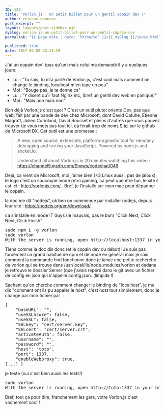 ```yaml
---
ID: 120
title: 'Vorlon.js : Un petit billet pour un gentil copain dev !'
author: etienne.deneuve
post_excerpt: ""
layout: layouts/post-sidebar.njk
mySlug: vorlon-js-un-petit-billet-pour-un-gentil-copain-dev
permalink: "{{ page.date | date: '%Y/%m/%d' }}/{{ mySlug }}/index.html"

published: true
date: 2017-02-02 23:21:19
---
```

J'ai un copain dev' (pas qu'un) mais celui ma demandé il y a quelques jours:
<ul>
 	<li>Lui : "Tu sais, tu m'a parlé de Vorlon.js, c'est cool mais comment on change le binding, localhost m'en tape un peu"</li>
 	<li>Moi : "Bouge pas, je te donne ca"</li>
 	<li>Lui : "Y disent qu'il faut Nginx etc, (bref un gentil dev web en panique)"</li>
 	<li>Moi : "Mais non mais non"</li>
</ul>
<!-- excerpt -->
Bon déjà Vorlon.js c'est quoi ? C'est un outil plutot orienté Dev, pas que web, fait par une bande de dev chez Microsoft, dont David Catuhe, Etienne Magraff, Julien Corioland, David Rousset et pleins d'autres que vous pouvez trouver (je vous mets pas tout ici, ca ferait trop de noms !) <a href="https://github.com/MicrosoftDX/Vorlonjs/graphs/contributors">ici</a> sur le github de Microsoft DX. Cet outil est une promesse :
<blockquote>A new, open source, extensible, platform-agnostic tool for remotely debugging and testing your JavaScript. Powered by node.js and socket.io.

Understand all about Vorlon.js in 20 minutes watching this video : <a href="https://channel9.msdn.com/Shows/codechat/046"><u><span style="color: #0066cc;">https://channel9.msdn.com/Shows/codechat/046</span></u></a></blockquote>
Deja, ca vient de Microsoft, moi j'aime bien (&lt;3 Linux aussi, pas de jaloux), le logo c'est un soucoupe mode retro gaming, ca peut que être fun, le site il est ici : http://vorlonjs.com/ . Bref, je l'installe sur mon mac pour dépanner le copain.

la doc me dit "nodejs", ok ben on commence par installer nodejs, depuis leur site : https://nodejs.org/en/download/

ca s'installe en mode IT Guys (le mauvais, pas le bon) "Click Next, Click Next, Click Finish"
<pre><span class="pl-s1">sudo npm i -g vorlon
sudo vorlon
<span class="pl-mo">With the server is running, open http://localhost:1337 in your browser to see the Vorlon.JS dashboard.
</span></span></pre>
Tiens comme la doc dis donc (et le copain dev du début)!
Je suis pas forcément un grand habitué de npm et de node en général mais je sais comment la commande find fonctionne donc je lance une petite recherche de vorlon qui se trouve dans /usr/local/lib/node_modules/vorlon et dedans je retrouve le dossier Server (que j'avais repéré dans le git avec un fichier de config en json qui s'appelle config.json. (limpide !)

Sachant qu'on cherche comment changer le binding de "localhost", je me dis "comment ont ils pu appeler le host", c'est host tout simplement, donc je change par mon fichier par  :
<pre>{
    "baseURL": "",
    "useSSLAzure": false,
    "useSSL": false,
    "SSLkey": "cert/server.key",
    "SSLcert": "cert/server.crt",
    "activateAuth": false,
    "username": "",
    "password": "",
    "host": "toto",
    "port": 1337,
    "enableWebproxy": true,
[...] }</pre>
je teste (oui c'est bien aussi les tests!)
<pre>sudo vorlon
With the server is running, open http://toto:1337 in your browser to see the Vorlon.JS dashboard.
</pre>
Bref, tout ça pour dire, franchement les gars, votre Vorlon.js c'est vachement cool !